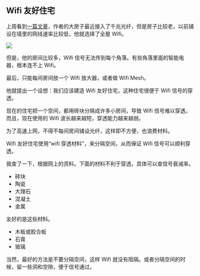 ## Wifi 友好住宅

上周看到[一篇文章](https://www.theverge.com/2023/12/8/23991092/homes-need-to-be-built-for-better-internet)，作者的大房子最近接入了千兆光纤，但是房子比较老，以前铺设在墙里的网线速率比较低，他就选择了全屋 Wifi。

![](https://duet-cdn.vox-cdn.com/thumbor/0x0:2252x4000/828x1471/filters:focal(1126x2000:1127x2001):format(webp)/cdn.vox-cdn.com/uploads/chorus_asset/file/25141944/20231205_150021_2.jpeg)

但是，他的房间比较多，Wifi 信号无法传到每个角落。有些角落里面的智能电器，根本连不上 Wifi。

最后，只能每间房间放一个 Wifi 放大器，或者做 Wifi Mesh。

他就提出一个设想：我们应该建造 Wifi 友好住宅，这种住宅很便于 Wifi 信号的穿透。

现在的住宅把一个空间，都用砖块分隔成许多小房间，导致 Wifi 信号难以穿透。而且，现在使用的 Wifi 波长越来越短，穿透能力越来越弱。

为了高速上网，不得不每间房间铺设光纤，这样即不方便，也浪费材料。

Wifi 友好住宅使用“wifi 穿透材料”，来分隔空间，从而保证 Wifi 信号可以顺利穿透。

我查了一下，根据网上的资料。下面的材料不利于穿透。具体可以查信号衰减率。

- 砖块
- 陶瓷
- 大理石
- 混凝土
- 金属

友好的是这些材料。

- 木板或胶合板
- 石膏
- 玻璃

当然，最好的方法是不要分隔空间，这样 Wifi 就没有阻隔。或者分隔空间的时候，留一些洞和空隙，便于信号通过。
